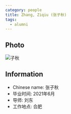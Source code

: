 ```yaml
---
category: people
title: Zhang, Ziqiu (张子秋)
tags:
  - alumni
---
```


## Photo

![子秋](https://user-images.githubusercontent.com/116997215/201503036-71100cd5-4633-457a-8d11-1e606eee50c4.jpg)

## Information

- Chinese name: 张子秋
- 毕业时间: 2021年6月
- 导师: 刘东
- 工作地点: 合肥
